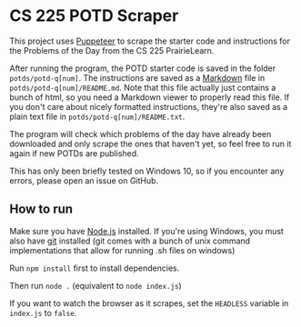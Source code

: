 # CS 225 POTD Scraper
This project uses [Puppeteer](https://pptr.dev) to scrape the starter code and instructions for the Problems of the Day from the CS 225 PrairieLearn.

After running the program, the POTD starter code is saved in the folder `potds/potd-q[num]`. The instructions are saved as a [Markdown](https://en.wikipedia.org/wiki/Markdown) file in `potds/potd-q[num]/README.md`. Note that this file actually just contains a bunch of html, so you need a Markdown viewer to properly read this file. If you don't care about nicely formatted instructions, they're also saved as a plain text file in `potds/potd-q[num]/README.txt`.

The program will check which problems of the day have already been downloaded and only scrape the ones that haven't yet, so feel free to run it again if new POTDs are published.

This has only been briefly tested on Windows 10, so if you encounter any errors, please open an issue on GitHub.

## How to run
Make sure you have [Node.js](https://nodejs.org) installed.
If you're using Windows, you must also have [git](https://git-scm.com/downloads) installed (git comes with a bunch of unix command implementations that allow for running .sh files on windows)

Run `npm install` first to install dependencies.

Then run `node .` (equivalent to `node index.js`)

If you want to watch the browser as it scrapes, set the `HEADLESS` variable in `index.js` to `false`.

